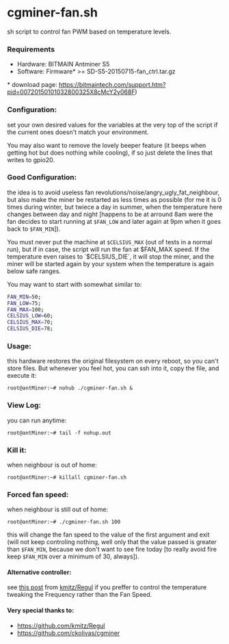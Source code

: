 # cgminer-fan.sh
sh script to control fan PWM based on temperature levels. 
### Requirements
- Hardware: BITMAIN Antminer S5
- Software: Firmware* >= SD-S5-20150715-fan_ctrl.tar.gz

\* download page: https://bitmaintech.com/support.htm?pid=00720150101032800325X8cMcY2y068F)
### Configuration:
set your own desired values for the variables at the very top of the script if the current ones doesn't match your environment.

You may also want to remove the lovely beeper feature (it beeps when getting hot but does nothing while cooling), if so just delete the lines that writes to gpio20.
### Good Configuration:
the idea is to avoid useless fan revolutions/noise/angry_ugly_fat_neighbour, but also make the miner be restarted as less times as possible (for me it is 0 times during winter, but twiece a day in summer, when the temperature here changes between day and night [happens to be at arround 8am were the fan decides to start running at `$FAN_LOW` and later again at 9pm when it goes back to `$FAN_MIN`]).

You must never put the machine at `$CELSIUS_MAX` (out of tests in a normal run), but if in case, the script will run the fan at $FAN_MAX speed. If the temperature even raises to `$CELSIUS_DIE`, it will stop the miner, and the miner will be started again by your system when the temperature is again below safe ranges.

You may want to start with somewhat similar to:
```bash
FAN_MIN=50;
FAN_LOW=75;
FAN_MAX=100;
CELSIUS_LOW=60;
CELSIUS_MAX=70;
CELSIUS_DIE=78;
```
### Usage:
this hardware restores the original filesystem on every reboot, so you can't store files. But whenever you feel hot, you can ssh into it, copy the file, and execute it:
```
root@antMiner:~# nohub ./cgminer-fan.sh &
```
### View Log:
you can run anytime:
```
root@antMiner:~# tail -f nohup.out
```
### Kill it:
when neighbour is out of home:
```
root@antMiner:~# killall cgminer-fan.sh
```
### Forced fan speed:
when neighbour is still out of home:
```
root@antMiner:~# ./cgminer-fan.sh 100
```
this will change the fan speed to the value of the first argument and exit (will not keep controling nothing, well only that the value passed is greater than `$FAN_MIN`, because we don't want to see fire today [to really avoid fire keep `$FAN_MIN` over a minimum of 30, always]).
#### Alternative controller:
see [this post](https://jomcflyatwork.wordpress.com/2015/07/13/shell-script-for-antminer-s5-temperature-regulation/) from  [kmitz/Regul](https://github.com/kmitz/Regul) if you preffer to control the temperature tweaking the Frequency rather than the Fan Speed.
#### Very special thanks to:
- https://github.com/kmitz/Regul
- https://github.com/ckolivas/cgminer
